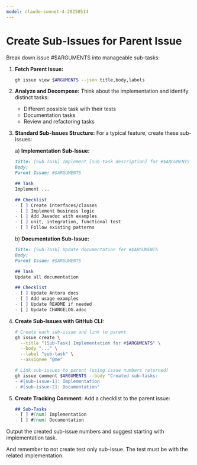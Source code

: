 ```yaml
---
model: claude-sonnet-4-20250514
---
```


# Create Sub-Issues for Parent Issue

Break down issue #$ARGUMENTS into manageable sub-tasks:

1. **Fetch Parent Issue:**
   ```bash
   gh issue view $ARGUMENTS --json title,body,labels
   ```

2. **Analyze and Decompose:**
   Think about the implementation and identify distinct tasks:
    - Different possible task with their tests
    - Documentation tasks
    - Review and refactoring tasks

3. **Standard Sub-Issues Structure:**
   For a typical feature, create these sub-issues:

   a) **Implementation Sub-Issue:**
   ```markdown
   Title: [Sub-Task] Implement [sub-task description] for #$ARGUMENTS
   Body:
   Parent Issue: #$ARGUMENTS
   
   ## Task
   Implement ...
   
   ## Checklist
   - [ ] Create interfaces/classes
   - [ ] Implement business logic
   - [ ] Add Javadoc with examples
   - [ ] unit, integration, functional test
   - [ ] Follow existing patterns
   ```

   b) **Documentation Sub-Issue:**
   ```markdown
   Title: [Sub-Task] Update documentation for #$ARGUMENTS
   Body:
   Parent Issue: #$ARGUMENTS
   
   ## Task
   Update all documentation
   
   ## Checklist
   - [ ] Update Antora docs
   - [ ] Add usage examples
   - [ ] Update README if needed
   - [ ] Update CHANGELOG.adoc
   ```

4. **Create Sub-Issues with GitHub CLI:**
   ```bash
   # Create each sub-issue and link to parent
   gh issue create \
     --title "[Sub-Task] Implementation for #$ARGUMENTS" \
     --body "..." \
     --label "sub-task" \
     --assignee "@me"
   
   # Link sub-issues to parent (using issue numbers returned)
   gh issue comment $ARGUMENTS --body "Created sub-tasks:
   - #[sub-issue-1]: Implementation
   - #[sub-issue-2]: Documentation"
   ```

5. **Create Tracking Comment:**
   Add a checklist to the parent issue:
   ```markdown
   ## Sub-Tasks
   - [ ] #[num] Implementation
   - [ ] #[num] Documentation
   ```

Output the created sub-issue numbers and suggest starting with implementation task.

And remember to not create test only sub-issue. The test must be with the related implementation.